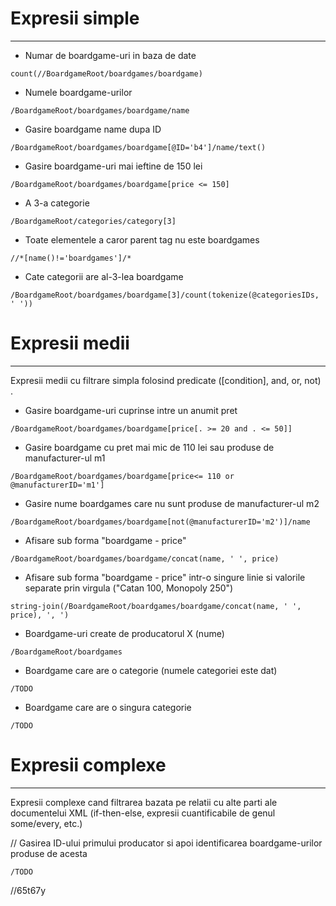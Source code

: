 # Expresii simple
---------------------------------------------------------------

* Numar de boardgame-uri in baza de date
```xpath2
count(//BoardgameRoot/boardgames/boardgame)
```

* Numele boardgame-urilor
```xpath2
/BoardgameRoot/boardgames/boardgame/name
```
* Gasire boardgame name dupa ID
```xpath2
/BoardgameRoot/boardgames/boardgame[@ID='b4']/name/text()
```

* Gasire boardgame-uri mai ieftine de 150 lei
```xpath2
/BoardgameRoot/boardgames/boardgame[price <= 150]
```

* A 3-a categorie
```xpath2
/BoardgameRoot/categories/category[3]
```
* Toate elementele a caror parent tag nu este boardgames
```xpath2
//*[name()!='boardgames']/*
```

* Cate categorii are al-3-lea boardgame
```xpath2
/BoardgameRoot/boardgames/boardgame[3]/count(tokenize(@categoriesIDs, ' '))
```

# Expresii medii
---------------------------------------------------------------

Expresii medii cu filtrare simpla folosind predicate ([condition], and, or, not) .

* Gasire boardgame-uri cuprinse intre un anumit pret
```xpath2
/BoardgameRoot/boardgames/boardgame[price[. >= 20 and . <= 50]]
```
* Gasire boardgame cu pret mai mic de 110 lei sau produse de manufacturer-ul m1
```xpath2
/BoardgameRoot/boardgames/boardgame[price<= 110 or @manufacturerID='m1']
```

* Gasire nume boardgames care nu sunt produse de manufacturer-ul m2
```xpath2
/BoardgameRoot/boardgames/boardgame[not(@manufacturerID='m2')]/name
```

* Afisare sub forma "boardgame - price"
```xpath2
/BoardgameRoot/boardgames/boardgame/concat(name, ' ', price)
```

* Afisare sub forma "boardgame - price" intr-o singure linie si valorile separate prin virgula ("Catan 100, Monopoly 250")
```xpath2
string-join(/BoardgameRoot/boardgames/boardgame/concat(name, ' ', price), ', ')
```

* Boardgame-uri create de producatorul X (nume)
```xpath2
/BoardgameRoot/boardgames
```
* Boardgame care are o categorie (numele categoriei este dat)
```xpath2
/TODO
```

* Boardgame care are o singura categorie
```xpath2
/TODO
```

# Expresii complexe
---------------------------------------------------------------

Expresii complexe cand filtrarea bazata pe relatii cu alte parti ale documentelui XML (if-then-else, expresii cuantificabile de genul some/every, etc.)

// Gasirea ID-ului primului producator si apoi identificarea boardgame-urilor produse de acesta
```xpath2
/TODO
```

//65t67y